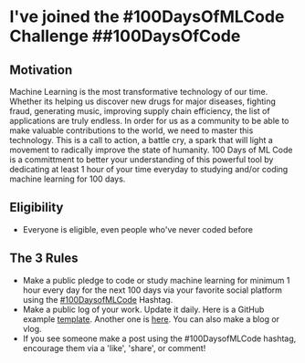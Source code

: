 # I've joined the #100DaysOfMLCode Challenge ##100DaysOfCode

## Motivation

Machine Learning is the most transformative technology of our time. Whether its helping us discover new drugs for major diseases,
fighting fraud, generating music, improving supply chain efficiency, the list of applications are truly endless. In order for us as a community
to be able to make valuable contributions to the world, we need to master this technology. This is a call to action, a battle cry, a spark that
will light a movement to radically improve the state of humanity. 100 Days of ML Code is a committment to better your understanding of
this powerful tool by dedicating at least 1 hour of your time everyday to studying and/or coding machine learning for 100 days. 

## Eligibility 

- Everyone is eligible, even people who've never coded before

## The 3 Rules

- Make a public pledge to code or study machine learning for minimum 1 hour every day for the next 100 days via your favorite social platform using the [#100DaysofMLCode](https://twitter.com/sirajraval/status/1014758160572141568) Hashtag.
- Make a public log of your work. Update it daily. Here is a GitHub example [template](https://gist.github.com/llSourcell/43194e486a92532bc343f7837b178eda). Another one is [here](https://github.com/LordSomen/100DaysOfML/blob/master/Log.md). You can also
make a blog or vlog. 
- If you see someone make a post using the #100DaysofMLCode hashtag, encourage them via a 'like', 'share', or comment!

